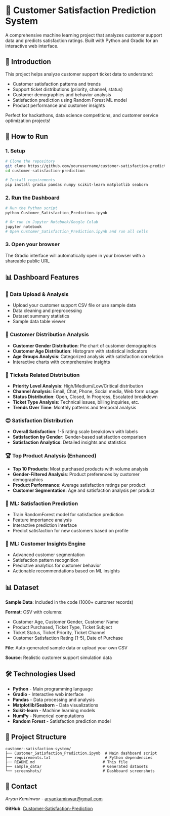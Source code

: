 # 🎯 Customer Satisfaction Prediction System
A comprehensive machine learning project that analyzes customer support data and predicts satisfaction ratings. Built with Python and Gradio for an interactive web interface.

## 📖 Introduction
This project helps analyze customer support ticket data to understand:
- Customer satisfaction patterns and trends  
- Support ticket distributions (priority, channel, status)
- Customer demographics and behavior analysis
- Satisfaction prediction using Random Forest ML model
- Product performance and customer insights

Perfect for hackathons, data science competitions, and customer service optimization projects!

## 🚀 How to Run

### 1. Setup
```bash
# Clone the repository
git clone https://github.com/yourusername/customer-satisfaction-prediction.git
cd customer-satisfaction-prediction

# Install requirements
pip install gradio pandas numpy scikit-learn matplotlib seaborn
```

### 2. Run the Dashboard
```bash
# Run the Python script
python Customer_Satisfaction_Prediction.ipynb

# Or run in Jupyter Notebook/Google Colab
jupyter notebook
# Open Customer_Satisfaction_Prediction.ipynb and run all cells
```

### 3. Open your browser
The Gradio interface will automatically open in your browser with a shareable public URL

## 📊 Dashboard Features

### 📁 Data Upload & Analysis
- Upload your customer support CSV file or use sample data
- Data cleaning and preprocessing
- Dataset summary statistics
- Sample data table viewer

### 👥 Customer Distribution Analysis
- **Customer Gender Distribution**: Pie chart of customer demographics
- **Customer Age Distribution**: Histogram with statistical indicators
- **Age Groups Analysis**: Categorized analysis with satisfaction correlation
- Interactive charts with comprehensive insights

### 🎫 Tickets Related Distribution
- **Priority Level Analysis**: High/Medium/Low/Critical distribution
- **Channel Analysis**: Email, Chat, Phone, Social media, Web form usage
- **Status Distribution**: Open, Closed, In Progress, Escalated breakdown
- **Ticket Type Analysis**: Technical issues, billing inquiries, etc.
- **Trends Over Time**: Monthly patterns and temporal analysis

### 😊 Satisfaction Distribution
- **Overall Satisfaction**: 1-5 rating scale breakdown with labels
- **Satisfaction by Gender**: Gender-based satisfaction comparison
- **Satisfaction Analytics**: Detailed insights and statistics

### 🏆 Top Product Analysis (Enhanced)
- **Top 10 Products**: Most purchased products with volume analysis
- **Gender-Filtered Analysis**: Product preferences by customer demographics
- **Product Performance**: Average satisfaction ratings per product
- **Customer Segmentation**: Age and satisfaction analysis per product

### 🤖 ML: Satisfaction Prediction
- Train RandomForest model for satisfaction prediction
- Feature importance analysis
- Interactive prediction interface
- Predict satisfaction for new customers based on profile

### 🎯 ML: Customer Insights Engine
- Advanced customer segmentation
- Satisfaction pattern recognition
- Predictive analytics for customer behavior
- Actionable recommendations based on ML insights

## 📊 Dataset

**Sample Data**: Included in the code (1000+ customer records)

**Format**: CSV with columns:
- Customer Age, Customer Gender, Customer Name
- Product Purchased, Ticket Type, Ticket Subject  
- Ticket Status, Ticket Priority, Ticket Channel
- Customer Satisfaction Rating (1-5), Date of Purchase

**File**: Auto-generated sample data or upload your own CSV

**Source**: Realistic customer support simulation data

## 🛠️ Technologies Used
- **Python** - Main programming language
- **Gradio** - Interactive web interface
- **Pandas** - Data processing and analysis
- **Matplotlib/Seaborn** - Data visualizations
- **Scikit-learn** - Machine learning models
- **NumPy** - Numerical computations
- **Random Forest** - Satisfaction prediction model

## 📁 Project Structure
```
customer-satisfaction-system/
├── Customer_Satisfaction_Prediction.ipynb  # Main dashboard script
├── requirements.txt                        # Python dependencies
├── README.md                              # This file
├── sample_data/                           # Generated datasets
└── screenshots/                           # Dashboard screenshots
```

## 📧 Contact
*Aryan Kaminwar* - aryankaminwar@gmail.com

**GitHub**: [Customer-Satisfaction-Prediction](https://github.com/ARI-create193/Netflix-data-Analysis-Prediction-Recommendation-Dashboard)
